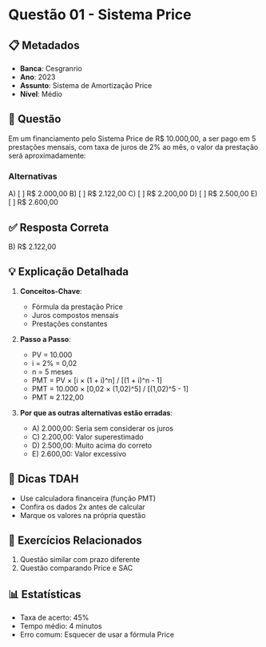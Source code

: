 # Questão 01 - Sistema Price

## 📋 Metadados
- **Banca**: Cesgranrio
- **Ano**: 2023
- **Assunto**: Sistema de Amortização Price
- **Nível**: Médio

## 📝 Questão
Em um financiamento pelo Sistema Price de R$ 10.000,00, a ser pago em 5 prestações mensais, com taxa de juros de 2% ao mês, o valor da prestação será aproximadamente:

### Alternativas
A) [ ] R$ 2.000,00
B) [ ] R$ 2.122,00
C) [ ] R$ 2.200,00
D) [ ] R$ 2.500,00
E) [ ] R$ 2.600,00

## ✅ Resposta Correta
B) R$ 2.122,00

## 💡 Explicação Detalhada
1. **Conceitos-Chave**:
   - Fórmula da prestação Price
   - Juros compostos mensais
   - Prestações constantes

2. **Passo a Passo**:
   - PV = 10.000
   - i = 2% = 0,02
   - n = 5 meses
   - PMT = PV × [i × (1 + i)^n] / [(1 + i)^n - 1]
   - PMT = 10.000 × [0,02 × (1,02)^5] / [(1,02)^5 - 1]
   - PMT ≈ 2.122,00

3. **Por que as outras alternativas estão erradas**:
   - A) 2.000,00: Seria sem considerar os juros
   - C) 2.200,00: Valor superestimado
   - D) 2.500,00: Muito acima do correto
   - E) 2.600,00: Valor excessivo

## 📌 Dicas TDAH
- Use calculadora financeira (função PMT)
- Confira os dados 2x antes de calcular
- Marque os valores na própria questão

## 🔄 Exercícios Relacionados
1. Questão similar com prazo diferente
2. Questão comparando Price e SAC

## 📊 Estatísticas
- Taxa de acerto: 45%
- Tempo médio: 4 minutos
- Erro comum: Esquecer de usar a fórmula Price 
